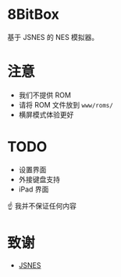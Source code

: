 # 8BitBox
	
基于 JSNES 的 NES 模拟器。
	
# 注意
	
- 我们不提供 ROM
- 请将 ROM 文件放到 `www/roms/`
- 横屏模式体验更好
	
# TODO
	
- 设置界面
- 外接键盘支持
- iPad 界面
	
☝️ 我并不保证任何内容
	
# 致谢
	
- [JSNES](https://github.com/bfirsh/jsnes)
